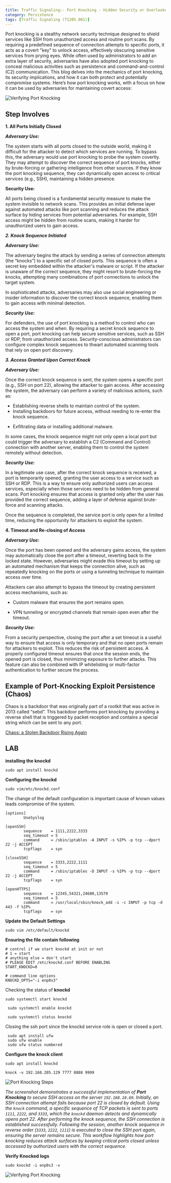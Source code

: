 ```yaml
---
title: Traffic Signaling:- Port Knocking - Hidden Security or Overlooked Threat?
category: Persistence
tags: [Traffic Signaling (T1205.001)]
---
```


Port knocking is a stealthy network security technique designed to shield services like SSH from unauthorized access and routine port scans. By requiring a predefined sequence of connection attempts to specific ports, it acts as a covert "key" to unlock access, effectively obscuring sensitive services from prying eyes. While often used by administrators to add an extra layer of security, adversaries have also adopted port knocking to conceal malicious activities such as persistence and command-and-control (C2) communication. This blog delves into the mechanics of port knocking, its security implications, and how it can both protect and potentially compromise systems. Here’s how port knocking works, with a focus on how it can be used by adversaries for maintaining covert access:


![Verifying Port Knocking](/assets/img/Port-Knocking/port-knocking.png)
 
## Step Involves 
 

**1. All Ports Initially Closed**

***Adversary Use:***

The system starts with all ports closed to the outside world, making it difficult for the attacker to detect which services are running. To bypass this, the adversary would use port knocking to probe the system covertly. They may attempt to discover the correct sequence of port knocks, either by brute-forcing or gathering intelligence from other sources. If they know the port knocking sequence, they can dynamically open access to critical services (e.g., SSH), maintaining a hidden presence.




**Security Use:**

All ports being closed is a fundamental security measure to make the system invisible to network scans. This provides an initial defense layer against automated attacks like port scanning and reduces the attack surface by hiding services from potential adversaries. For example, SSH access might be hidden from routine scans, making it harder for unauthorized users to gain access.


***2. Knock Sequence Initiated***

***Adversary Use:***

The adversary begins the attack by sending a series of connection attempts (the “knocks”) to a specific set of closed ports. This sequence is often a secret key embedded within the attacker's malware or script. If the attacker is unaware of the correct sequence, they might resort to brute-forcing the knocks, attempting many combinations of port connections to unlock the target system.

In sophisticated attacks, adversaries may also use social engineering or insider information to discover the correct knock sequence, enabling them to gain access with minimal detection.

  

***Security Use:***

For defenders, the use of port knocking is a method to control who can access the system and when. By requiring a secret knock sequence to open a port, port knocking can help secure sensitive services, such as SSH or RDP, from unauthorized access. Security-conscious administrators can configure complex knock sequences to thwart automated scanning tools that rely on open port discovery.

  

***3. Access Granted Upon Correct Knock***

***Adversary Use:***

Once the correct knock sequence is sent, the system opens a specific port (e.g., SSH on port 22), allowing the attacker to gain access. After accessing the system, the adversary can perform a variety of malicious actions, such as:

 

 - Establishing reverse shells to maintain control of the system.
 - Installing backdoors for future access, without needing to re-enter
   the knock sequence.
 * Exfiltrating data or installing additional malware.

In some cases, the knock sequence might not only open a local port but could trigger the adversary to establish a C2 (Command and Control) connection with another server, enabling them to control the system remotely without detection.

  

***Security Use:***

In a legitimate use case, after the correct knock sequence is received, a port is temporarily opened, granting the user access to a service such as SSH or RDP. This is a way to ensure only authorized users can access services, especially when those services need to be hidden from general scans. Port knocking ensures that access is granted only after the user has provided the correct sequence, adding a layer of defense against brute-force and scanning attacks.

  

Once the sequence is completed, the service port is only open for a limited time, reducing the opportunity for attackers to exploit the system.

  

**4. Timeout and Re-closing of Access**

***Adversary Use:***

Once the port has been opened and the adversary gains access, the system may automatically close the port after a timeout, reverting back to the locked state. However, adversaries might evade this timeout by setting up an automated mechanism that keeps the connection alive, such as repeatedly knocking on the ports or using a tunneling technique to maintain access over time.

  

Attackers can also attempt to bypass the timeout by creating persistent access mechanisms, such as:

  

* Custom malware that ensures the port remains open.

* VPN tunneling or encrypted channels that remain open even after the timeout.

***Security Use:***

From a security perspective, closing the port after a set timeout is a useful way to ensure that access is only temporary and that no open ports remain for attackers to exploit. This reduces the risk of persistent access. A properly configured timeout ensures that once the session ends, the opened port is closed, thus minimizing exposure to further attacks. This feature can also be combined with IP whitelisting or multi-factor authentication to further secure the process.



## Example of Port-Knocking Exploit Persistence (Chaos)

Chaos is a backdoor that was originally part of a rootkit that was active in 2013 called “sebd”. This backdoor performs port knocking by providing a reverse shell that is triggered by packet reception and contains a special string which can be sent to any port.

[Chaos: a Stolen Backdoor Rising Again](https://gosecure.ai/blog/2018/02/14/chaos-a-stolen-backdoor-rising/)

## LAB
**installing the knockd**  

    sudo apt install knockd

**Configuring the knockd**

    sudo vim/etc/knockd.conf

 The change of the default configuration is important cause  of known values leads compromise of the system.

    [options]
            UseSyslog
    
    [openSSH]
            sequence    = 1111,2222,3333
            seq_timeout = 5
            command     = /sbin/iptables -A INPUT -s %IP% -p tcp --dport 22 -j ACCEPT
            tcpflags    = syn
    
    [closeSSH]
            sequence    = 3333,2222,1111
            seq_timeout = 5
            command     = /sbin/iptables -D INPUT -s %IP% -p tcp --dport 22 -j ACCEPT
            tcpflags    = syn
    
    [openHTTPS]
            sequence    = 12345,54321,24680,13579
            seq_timeout = 5
            command     = /usr/local/sbin/knock_add -i -c INPUT -p tcp -d 443 -f %IP%
            tcpflags    = syn


**Update the Default Settings**

    sudo vim /etc/default/knockd


**Ensuring the file contain following**

    # control if we start knockd at init or not
    # 1 = start
    # anything else = don't start
    # PLEASE EDIT /etc/knockd.conf BEFORE ENABLING
    START_KNOCKD=0
    
    # command line options
    KNOCKD_OPTS="-i enp0s3"

Checking the status  of **knockd**

    sudo systemctl start knockd
    
     sudo systemctl enable knockd
    
     sudo systemctl status knockd

Closing the ssh port since the knockd service role is open or closed a port.
   

     sudo apt install ufw
     sudo ufw enable
     sudo ufw status numbered


**Configure the knock client**

    sudo apt install knockd
    
    knock -v 192.168.205.129 7777 8888 9999

![Port Knocking Steps](/assets/img/Port-Knocking/Port-knocking-steps.png)

*The screenshot demonstrates a successful implementation of **Port Knocking** to secure SSH access on the server `192.168.10.69`. Initially, an SSH connection attempt fails because port 22 is closed by default. Using the `knock` command, a specific sequence of TCP packets is sent to ports `1111`, `2222`, and `3333`, which the `knockd` daemon detects and dynamically opens port 22. After performing the knock sequence, the SSH connection is established successfully. Following the session, another knock sequence in reverse order (`3333`, `2222`, `1111`) is executed to close the SSH port again, ensuring the server remains secure. This workflow highlights how port knocking reduces attack surfaces by keeping critical ports closed unless accessed by authorized users with the correct sequence.*

**Verify  Knocked logs**

`sudo knockd -i enp0s3 -v`



![Verifying Port Knocking](/assets/img/Port-Knocking/Verifying.png)


  